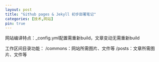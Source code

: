 ```yaml
---
layout: post
title: "Github pages & Jekyll 初步部署笔记"
categories: [技术,网站]
pin: true
---
```


网站编译特点：_config.yml配置需重新build，文章变动无需重新build

工作区间目录功能：
/commons：网站所需图片、文件等
/posts：文章所需图片、文件等


